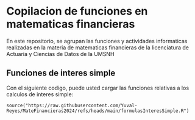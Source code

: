 # Copilacion de funciones en matematicas financieras 

En este repositorio, se agrupan las funciones y actividades informaticas realizadas en la materia de matematicas financieras de la licenciatura de Actuaria y Ciencias de Datos de la UMSNH

## Funciones de interes simple

Con el siguiente codigo, puede usted cargar las funciones relativas a los calculos de interes simple:

```{r}
source("https://raw.githubusercontent.com/Yuval-Reyes/MateFinancieras2024/refs/heads/main/formulasInteresSimple.R")
```
